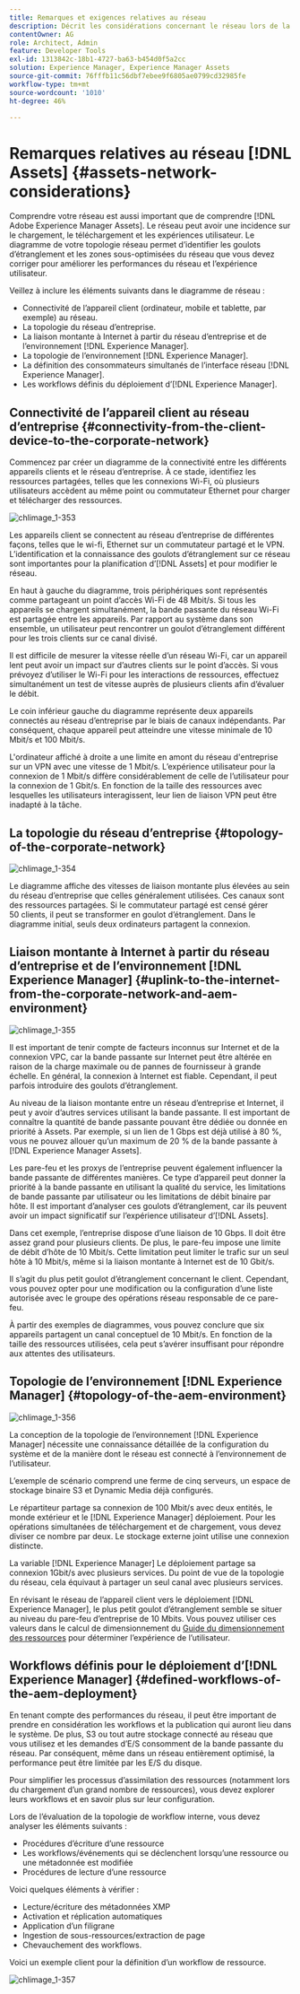 ```yaml
---
title: Remarques et exigences relatives au réseau
description: Décrit les considérations concernant le réseau lors de la conception d’un déploiement d’ [!DNL Adobe Experience Manager Assets] .
contentOwner: AG
role: Architect, Admin
feature: Developer Tools
exl-id: 1313842c-18b1-4727-ba63-b454d0f5a2cc
solution: Experience Manager, Experience Manager Assets
source-git-commit: 76fffb11c56dbf7ebee9f6805ae0799cd32985fe
workflow-type: tm+mt
source-wordcount: '1010'
ht-degree: 46%

---
```


# Remarques relatives au réseau [!DNL Assets] {#assets-network-considerations}

Comprendre votre réseau est aussi important que de comprendre [!DNL Adobe Experience Manager Assets]. Le réseau peut avoir une incidence sur le chargement, le téléchargement et les expériences utilisateur. Le diagramme de votre topologie réseau permet d’identifier les goulots d’étranglement et les zones sous-optimisées du réseau que vous devez corriger pour améliorer les performances du réseau et l’expérience utilisateur.

Veillez à inclure les éléments suivants dans le diagramme de réseau :

* Connectivité de l’appareil client (ordinateur, mobile et tablette, par exemple) au réseau.
* La topologie du réseau d’entreprise.
* La liaison montante à Internet à partir du réseau d’entreprise et de l’environnement [!DNL Experience Manager].
* La topologie de l’environnement [!DNL Experience Manager].
* La définition des consommateurs simultanés de l’interface réseau [!DNL Experience Manager].
* Les workflows définis du déploiement d’[!DNL Experience Manager].

## Connectivité de l’appareil client au réseau d’entreprise {#connectivity-from-the-client-device-to-the-corporate-network}

Commencez par créer un diagramme de la connectivité entre les différents appareils clients et le réseau d’entreprise. À ce stade, identifiez les ressources partagées, telles que les connexions Wi-Fi, où plusieurs utilisateurs accèdent au même point ou commutateur Ethernet pour charger et télécharger des ressources.

![chlimage_1-353](assets/chlimage_1-353.png)

Les appareils client se connectent au réseau d’entreprise de différentes façons, telles que le wi-fi, Ethernet sur un commutateur partagé et le VPN. L’identification et la connaissance des goulots d’étranglement sur ce réseau sont importantes pour la planification d’[!DNL Assets] et pour modifier le réseau.

En haut à gauche du diagramme, trois périphériques sont représentés comme partageant un point d’accès Wi-Fi de 48 Mbit/s. Si tous les appareils se chargent simultanément, la bande passante du réseau Wi-Fi est partagée entre les appareils. Par rapport au système dans son ensemble, un utilisateur peut rencontrer un goulot d’étranglement différent pour les trois clients sur ce canal divisé.

Il est difficile de mesurer la vitesse réelle d’un réseau Wi-Fi, car un appareil lent peut avoir un impact sur d’autres clients sur le point d’accès. Si vous prévoyez d’utiliser le Wi-Fi pour les interactions de ressources, effectuez simultanément un test de vitesse auprès de plusieurs clients afin d’évaluer le débit.

Le coin inférieur gauche du diagramme représente deux appareils connectés au réseau d’entreprise par le biais de canaux indépendants. Par conséquent, chaque appareil peut atteindre une vitesse minimale de 10 Mbit/s et 100 Mbit/s.

L&#39;ordinateur affiché à droite a une limite en amont du réseau d&#39;entreprise sur un VPN avec une vitesse de 1 Mbit/s. L’expérience utilisateur pour la connexion de 1 Mbit/s diffère considérablement de celle de l’utilisateur pour la connexion de 1 Gbit/s. En fonction de la taille des ressources avec lesquelles les utilisateurs interagissent, leur lien de liaison VPN peut être inadapté à la tâche.

## La topologie du réseau d’entreprise  {#topology-of-the-corporate-network}

![chlimage_1-354](assets/chlimage_1-354.png)

Le diagramme affiche des vitesses de liaison montante plus élevées au sein du réseau d’entreprise que celles généralement utilisées. Ces canaux sont des ressources partagées. Si le commutateur partagé est censé gérer 50 clients, il peut se transformer en goulot d’étranglement. Dans le diagramme initial, seuls deux ordinateurs partagent la connexion.

## Liaison montante à Internet à partir du réseau d’entreprise et de l’environnement [!DNL Experience Manager] {#uplink-to-the-internet-from-the-corporate-network-and-aem-environment}

![chlimage_1-355](assets/chlimage_1-355.png)

Il est important de tenir compte de facteurs inconnus sur Internet et de la connexion VPC, car la bande passante sur Internet peut être altérée en raison de la charge maximale ou de pannes de fournisseur à grande échelle. En général, la connexion à Internet est fiable. Cependant, il peut parfois introduire des goulots d’étranglement.

Au niveau de la liaison montante entre un réseau d’entreprise et Internet, il peut y avoir d’autres services utilisant la bande passante. Il est important de connaître la quantité de bande passante pouvant être dédiée ou donnée en priorité à Assets. Par exemple, si un lien de 1 Gbps est déjà utilisé à 80 %, vous ne pouvez allouer qu’un maximum de 20 % de la bande passante à [!DNL Experience Manager Assets].

Les pare-feu et les proxys de l’entreprise peuvent également influencer la bande passante de différentes manières. Ce type d’appareil peut donner la priorité à la bande passante en utilisant la qualité du service, les limitations de bande passante par utilisateur ou les limitations de débit binaire par hôte. Il est important d’analyser ces goulots d’étranglement, car ils peuvent avoir un impact significatif sur l’expérience utilisateur d’[!DNL Assets].

Dans cet exemple, l’entreprise dispose d’une liaison de 10 Gbps. Il doit être assez grand pour plusieurs clients. De plus, le pare-feu impose une limite de débit d’hôte de 10 Mbit/s. Cette limitation peut limiter le trafic sur un seul hôte à 10 Mbit/s, même si la liaison montante à Internet est de 10 Gbit/s.

Il s’agit du plus petit goulot d’étranglement concernant le client. Cependant, vous pouvez opter pour une modification ou la configuration d’une liste autorisée avec le groupe des opérations réseau responsable de ce pare-feu.

À partir des exemples de diagrammes, vous pouvez conclure que six appareils partagent un canal conceptuel de 10 Mbit/s. En fonction de la taille des ressources utilisées, cela peut s’avérer insuffisant pour répondre aux attentes des utilisateurs.

## Topologie de l’environnement [!DNL Experience Manager] {#topology-of-the-aem-environment}

![chlimage_1-356](assets/chlimage_1-356.png)

La conception de la topologie de l’environnement [!DNL Experience Manager] nécessite une connaissance détaillée de la configuration du système et de la manière dont le réseau est connecté à l’environnement de l’utilisateur.

L’exemple de scénario comprend une ferme de cinq serveurs, un espace de stockage binaire S3 et Dynamic Media déjà configurés.

Le répartiteur partage sa connexion de 100 Mbit/s avec deux entités, le monde extérieur et le [!DNL Experience Manager] déploiement. Pour les opérations simultanées de téléchargement et de chargement, vous devez diviser ce nombre par deux. Le stockage externe joint utilise une connexion distincte.

La variable [!DNL Experience Manager] Le déploiement partage sa connexion 1Gbit/s avec plusieurs services. Du point de vue de la topologie du réseau, cela équivaut à partager un seul canal avec plusieurs services.

En révisant le réseau de l’appareil client vers le déploiement [!DNL Experience Manager], le plus petit goulot d’étranglement semble se situer au niveau du pare-feu d’entreprise de 10 Mbits. Vous pouvez utiliser ces valeurs dans le calcul de dimensionnement du [Guide du dimensionnement des ressources](assets-sizing-guide.md) pour déterminer l’expérience de l’utilisateur.

## Workflows définis pour le déploiement d’[!DNL Experience Manager] {#defined-workflows-of-the-aem-deployment}

En tenant compte des performances du réseau, il peut être important de prendre en considération les workflows et la publication qui auront lieu dans le système. De plus, S3 ou tout autre stockage connecté au réseau que vous utilisez et les demandes d’E/S consomment de la bande passante du réseau. Par conséquent, même dans un réseau entièrement optimisé, la performance peut être limitée par les E/S du disque.

Pour simplifier les processus d’assimilation des ressources (notamment lors du chargement d’un grand nombre de ressources), vous devez explorer leurs workflows et en savoir plus sur leur configuration.

Lors de l’évaluation de la topologie de workflow interne, vous devez analyser les éléments suivants :

* Procédures d’écriture d’une ressource
* Les workflows/événements qui se déclenchent lorsqu’une ressource ou une métadonnée est modifiée
* Procédures de lecture d’une ressource

Voici quelques éléments à vérifier :

* Lecture/écriture des métadonnées XMP
* Activation et réplication automatiques
* Application d’un filigrane
* Ingestion de sous-ressources/extraction de page
* Chevauchement des workflows.

Voici un exemple client pour la définition d’un workflow de ressource.

![chlimage_1-357](assets/chlimage_1-357.png)
